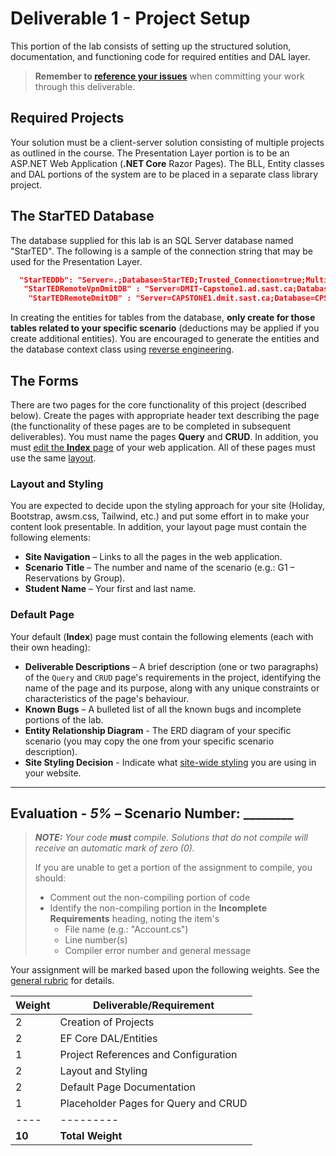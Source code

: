 # Deliverable 1 - Project Setup

This portion of the lab consists of setting up the structured solution, documentation, and functioning code for required entities and DAL layer.

> **Remember to [reference your issues](./Deliverable-1.md)** when committing your work through this deliverable.

## Required Projects

Your solution must be a client-server solution consisting of multiple projects as outlined in the course. The Presentation Layer portion is to be an ASP.NET Web Application (**.NET Core** Razor Pages). The BLL, Entity classes and DAL portions of the system are to be placed in a separate class library project.

## The StarTED Database

The database supplied for this lab is an SQL Server database named "StarTED". The following is a sample of the connection string that may be used for the Presentation Layer.

```json
  "StarTEDDb": "Server=.;Database=StarTED;Trusted_Connection=true;MultipleActiveResultSets=true",
   "StarTEDRemoteVpnDmitDB" : "Server=DMIT-Capstone1.ad.sast.ca;Database=CPSC1517_1221_yourSection_yourNaitUserName;User Id=yourNaitUsername;Password=RemotePassword.yourNaitStudentId;TrustServerCertificate=True;MultipleActiveResultSets=true",
    "StarTEDRemoteDmitDB" : "Server=CAPSTONE1.dmit.sast.ca;Database=CPSC1517_1221_yourSection_yourNaitUserName;User Id=yourNaitUsername;Password=RemotePassword.yourNaitStudentId;TrustServerCertificate=True;MultipleActiveResultSets=true",
```

In creating the entities for tables from the database, **only create for those tables related to your specific scenario** (deductions may be applied if you create additional entities). You are encouraged to generate the entities and the database context class using [reverse engineering](https://docs.microsoft.com/ef/core/managing-schemas/scaffolding?tabs=dotnet-core-cli#specifying-tables).

## The Forms

There are two pages for the core functionality of this project (described below). Create the pages with appropriate header text describing the page (the functionality of these pages are to be completed in subsequent deliverables). You must name the pages **Query** and **CRUD**. In addition, you must [edit the **Index** page](#default-page) of your web application. All of these pages must use the same [layout](#layout-and-styling).

### Layout and Styling

You are expected to decide upon the styling approach for your site (Holiday, Bootstrap, awsm.css, Tailwind, etc.) and put some effort in to make your content look presentable. In addition, your layout page must contain the following elements:

* **Site Navigation** – Links to all the pages in the web application.
* **Scenario Title** – The number and name of the scenario (e.g.: G1 – Reservations by Group).
* **Student Name** – Your first and last name.

### Default Page

Your default (**Index**) page must contain the following elements (each with their own heading):

- **Deliverable Descriptions** – A brief description (one or two paragraphs) of the `Query` and `CRUD` page's requirements in the project, identifying the name of the page and its purpose, along with any unique constraints or characteristics of the page's behaviour.
- **Known Bugs** – A bulleted list of all the known bugs and incomplete portions of the lab.
- **Entity Relationship Diagram** - The ERD diagram of your specific scenario (you may copy the one from your specific scenario description).
- **Site Styling Decision** - Indicate what [site-wide styling](#layout-and-styling) you are using in your website.

----

## Evaluation - *5%* – Scenario Number: ________

> ***NOTE:** Your code **must** compile. Solutions that do not compile will receive an automatic mark of zero (0).*
>
> If you are unable to get a portion of the assignment to compile, you should:
>
> - Comment out the non-compiling portion of code
> - Identify the non-compiling portion in the **Incomplete Requirements** heading, noting the item's
>   - File name (e.g.: "Account.cs")
>   - Line number(s)
>   - Compiler error number and general message

Your assignment will be marked based upon the following weights. See the [general rubric](./ReadMe.md#generalized-marking-rubric) for details.

| Weight | Deliverable/Requirement |
| ---- | --------- |
| 2 | Creation of Projects |
| 2 | EF Core DAL/Entities |
| 1 | Project References and Configuration |
| 2 | Layout and Styling |
| 2 | Default Page Documentation |
| 1 | Placeholder Pages for Query and CRUD |
| ---- | --------- |
| **10** | **Total Weight** |

<!--

- Project Architecture & Code Quality
  - [ ] Client-Server architecture (multiple projects inside a single solution)
  - [ ] Master Page with functioning site-master based navigation, Scenario Title and student's name
  - [ ] Appropriate Entity CRUD class
  - [ ] Requested annotation for Entity CRUD class (Table, Key, NotMapped, DatabaseGeneration)
  - [ ] Appropriate validation annotation for Entity CRUD class (Required, StringLength)
  - [ ] Appropriate Entity support classes (if required for your scenario)
  - [ ] Requested annotation for Entity support classes (Table, Key, NotMapped, DatabaseGeneration)
  - [ ] DAL class with appropriate code for all the required tables
- Configuration
  - [ ] Proper references have been setup between projects.
  - [ ] web.config file has the correct entry for connection strings
  - [ ] DAL class sets database initializer to null (preventing automatic table creation by EntityFramework).
  - [ ] Your DbContext class references proper connection string.
- Lab Documentation (Web Form)
  - [ ] Requested Lab documentation placed as the home page for the web application (Default.aspx)
  - [ ] List of known bugs & incomplete portions of lab
  - [ ] Entity Relationship Diagram of selected scenario
- CRUD – Single Item CRUD
  - [ ] Blank form with title of selected option in the student's scenario and page banner title.
  - [ ] Content page Title set to CRUD - StarTED
- Query – GridView
  - [ ] Blank form with title of selected option in the student's scenario and page banner title.
  - [ ] Content page Title set to ODS - StarTED
- Site.master
  - [ ] Menu with working links to the Home and CRUD/Query pages
  - [ ] Your name in the menu brand portion of the site navigation

-->
